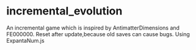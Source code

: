 # incremental_evolution
An incremental game which is inspired by AntimatterDimensions and FE000000.
Reset after update,because old saves can cause bugs.
Using ExpantaNum.js
